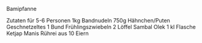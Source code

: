 Bamipfanne

Zutaten für 5-6 Personen
1kg Bandnudeln
750g Hähnchen/Puten Geschnetzeltes
1 Bund Frühlingszwiebeln
2 Löffel Sambal Olek
1 kl Flasche Ketjap Manis
Rührei aus 10 Eiern
